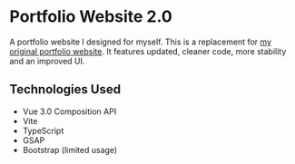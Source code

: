 # Portfolio Website 2.0

A portfolio website I designed for myself. This is a replacement for [my original portfolio website](https://github.com/gtiersma/gtiersma.github.io). It features updated, cleaner code, more stability and an improved UI.

## Technologies Used

- Vue 3.0 Composition API
- Vite
- TypeScript
- GSAP
- Bootstrap (limited usage)
